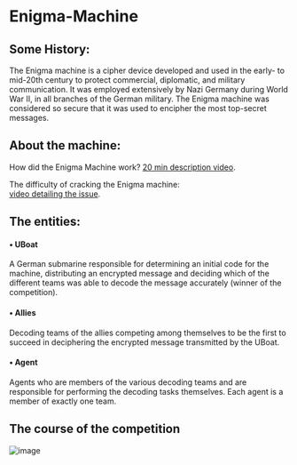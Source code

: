 # Enigma-Machine

## Some History:
The Enigma machine is a cipher device developed and used in the early- to mid-20th century to protect commercial, diplomatic, and military communication.
It was employed extensively by Nazi Germany during World War II, in all branches of the German military.
The Enigma machine was considered so secure that it was used to encipher the most top-secret messages.

## About the machine:
How did the Enigma Machine work? [20 min description video](https://www.youtube.com/watch?v=ybkkiGtJmkM).

The difficulty of cracking the Enigma machine:  
[video detailing the issue](https://www.youtube.com/watch?v=G2_Q9FoD-oQ).

## The entities:
#### • UBoat 
A German submarine responsible for determining an initial code for the machine, distributing an encrypted message and deciding which of the different teams was able to decode the message accurately (winner of the competition).

#### • Allies  
Decoding teams of the allies competing among themselves to be the first to succeed in deciphering the encrypted message transmitted by the UBoat.

#### • Agent
Agents who are members of the various decoding teams and are responsible for performing the decoding tasks themselves. Each agent is a member of exactly one team.


## The course of the competition

![image](https://user-images.githubusercontent.com/103381319/200264372-8cab3ec2-8730-4cc7-9b2a-b97e85c572ef.png)



